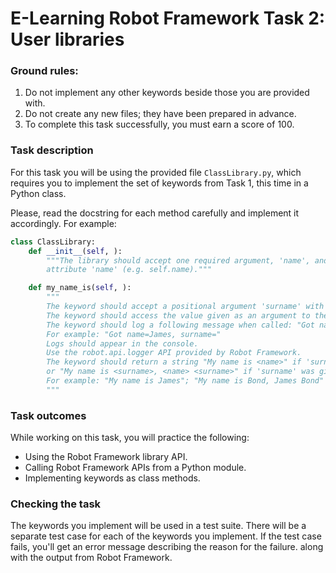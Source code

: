 # E-Learning Robot Framework Task 2: User libraries
### Ground rules:
1. Do not implement any other keywords beside those you are provided with.
2. Do not create any new files; they have been prepared in advance.
3. To complete this task successfully, you must earn a score of 100.

### Task description
For this task you will be using the provided file `ClassLibrary.py`, which requires you
to implement the set of keywords from Task 1, this time in a Python class.

Please, read the docstring for each method carefully and implement it accordingly.
For example:
```python
class ClassLibrary:
    def __init__(self, ):
        """The library should accept one required argument, 'name', and store it as instance
        attribute 'name' (e.g. self.name)."""

    def my_name_is(self, ):
        """
        The keyword should accept a positional argument 'surname' with a default value of None.
        The keyword should access the value given as an argument to the library - 'name'.
        The keyword should log a following message when called: "Got name=<name>, surname=<surname>"
        For example: "Got name=James, surname="
        Logs should appear in the console.
        Use the robot.api.logger API provided by Robot Framework.
        The keyword should return a string "My name is <name>" if 'surname' is None,
        or "My name is <surname>, <name> <surname>" if 'surname' was given.
        For example: "My name is James"; "My name is Bond, James Bond"
        """
```

### Task outcomes
While working on this task, you will practice the following:
* Using the Robot Framework library API.
* Calling Robot Framework APIs from a Python module.
* Implementing keywords as class methods.

### Checking the task
The keywords you implement will be used in a test suite. There will be a separate test case
for each of the keywords you implement. If the test case fails, you'll get an error message
describing the reason for the failure. along with the output from Robot Framework.